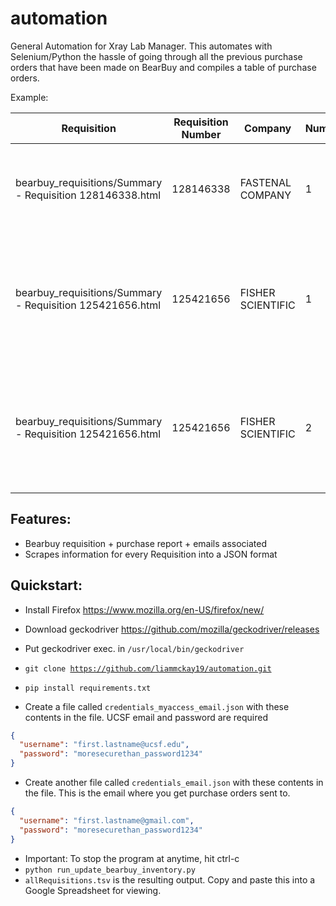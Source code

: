 # automation
 General Automation for Xray Lab Manager. This automates with Selenium/Python the hassle of going through all the previous purchase orders that have been made on BearBuy and compiles a table of purchase orders.
 
 Example:
 
| Requisition                                               | Requisition Number | Company           | Number | Item Description                                                                                                                                            | Catalog Number | Size / Packaging | Unit Price | Quantity | Ext. Price                                                                                                                                                             | Date Complete      | Purchase Order |
|-----------------------------------------------------------|--------------------|-------------------|--------|-------------------------------------------------------------------------------------------------------------------------------------------------------------|----------------|------------------|------------|----------|------------------------------------------------------------------------------------------------------------------------------------------------------------------------|--------------------|----------------|
| bearbuy_requisitions/Summary - Requisition 128146338.html | 128146338          | FASTENAL COMPANY  | 1      | Air / Water Hose - 1/4"IDx29/64"OD Clear H285 250PSI Low Pressure Hose(50'PricedPerFt)                                                                      | 0447021        | 0.7606           | 35/EA      | 26.62    | Select ( Air / Water Hose - 1/4"IDx29/64"OD Clear H285 250PSI Low Pressure Hose(50'PricedPerFt) )                                                                      | 1/16/2020 5:25 PM  | B001821448     |
| bearbuy_requisitions/Summary - Requisition 125421656.html | 125421656          | FISHER SCIENTIFIC | 1      | Accessory for PIPETMAN Complete Pipetting System- Reagent Reservoirs Polystyrene White, Use With: Pipetteman complete pipetting system 50mL, F267670 10/PK  | F267670G       | 180.23           | 1/PK       | 180.23   | Select ( Accessory for PIPETMAN Complete Pipetting System- Reagent Reservoirs Polystyrene White, Use With: Pipetteman complete pipetting system 50mL, F267670 10/PK )  | 11/4/2019 11:53 AM | B001774860     |
| bearbuy_requisitions/Summary - Requisition 125421656.html | 125421656          | FISHER SCIENTIFIC | 2      | Accessory for PIPETMAN Complete Pipetting System- Reagent Reservoirs Polystyrene White, Use With: Pipetteman complete pipetting system 25mL, F267660 100/PK | F267660G       | 133.00           | 1/PK       | 133.00   | Select ( Accessory for PIPETMAN Complete Pipetting System- Reagent Reservoirs Polystyrene White, Use With: Pipetteman complete pipetting system 25mL, F267660 100/PK ) | 11/4/2019 11:53 AM | B001774860     |

## Features:

- Bearbuy requisition + purchase report + emails associated
- Scrapes information for every Requisition into a JSON format


## Quickstart:

- Install Firefox https://www.mozilla.org/en-US/firefox/new/

- Download geckodriver https://github.com/mozilla/geckodriver/releases
- Put geckodriver exec. in <code>/usr/local/bin/geckodriver</code>
- <code>git clone https://github.com/liammckay19/automation.git </code>
- <code>pip install requirements.txt</code>
- Create a file called <code>credentials_myaccess_email.json</code> with these contents in the file. UCSF email and password are required

```json
{
  "username": "first.lastname@ucsf.edu",
  "password": "moresecurethan_password1234"
}
```


- Create another file called <code>credentials_email.json</code> with these contents in the file. This is the email where you get purchase orders sent to.
```json
{
  "username": "first.lastname@gmail.com",
  "password": "moresecurethan_password1234"
}
```

- Important: To stop the program at anytime, hit ctrl-c
- <code>python run_update_bearbuy_inventory.py</code>
- <code>allRequisitions.tsv</code> is the resulting output. Copy and paste this into a Google Spreadsheet for viewing. 